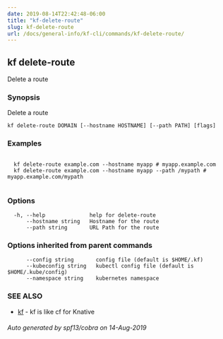 ```yaml
---
date: 2019-08-14T22:42:48-06:00
title: "kf-delete-route"
slug: kf-delete-route
url: /docs/general-info/kf-cli/commands/kf-delete-route/
---
```

## kf delete-route

Delete a route

### Synopsis

Delete a route

```
kf delete-route DOMAIN [--hostname HOSTNAME] [--path PATH] [flags]
```

### Examples

```

  kf delete-route example.com --hostname myapp # myapp.example.com
  kf delete-route example.com --hostname myapp --path /mypath # myapp.example.com/mypath
  
```

### Options

```
  -h, --help              help for delete-route
      --hostname string   Hostname for the route
      --path string       URL Path for the route
```

### Options inherited from parent commands

```
      --config string       config file (default is $HOME/.kf)
      --kubeconfig string   kubectl config file (default is $HOME/.kube/config)
      --namespace string    kubernetes namespace
```

### SEE ALSO

* [kf](/docs/general-info/kf-cli/commands/kf/)	 - kf is like cf for Knative

###### Auto generated by spf13/cobra on 14-Aug-2019

